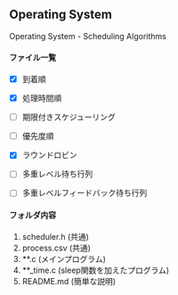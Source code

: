 ## Operating System
Operating System - Scheduling Algorithms


#### ファイル一覧
- [x] 到着順
- [x] 処理時間順
- [ ] 期限付きスケジューリング
- [ ] 優先度順
- [x] ラウンドロビン
- [ ] 多重レベル待ち行列
- [ ] 多重レベルフィードバック待ち行列


#### フォルダ内容
1. scheduler.h (共通)
2. process.csv (共通)
3. **.c (メインプログラム)
4. **_time.c (sleep関数を加えたプログラム)
5. README.md (簡単な説明)
